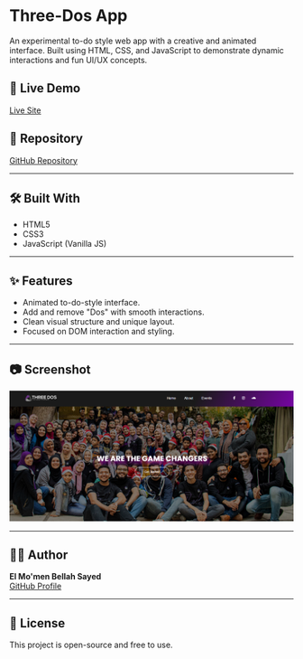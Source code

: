 # Three-Dos App

An experimental to-do style web app with a creative and animated interface. Built using HTML, CSS, and JavaScript to demonstrate dynamic interactions and fun UI/UX concepts.

## 🔗 Live Demo
[Live Site](https://momen-sayed0.github.io/Three-Dos/)

## 📂 Repository
[GitHub Repository](https://github.com/momen-sayed0/Three-Dos)

---

## 🛠️ Built With

- HTML5
- CSS3
- JavaScript (Vanilla JS)

---

## ✨ Features

- Animated to-do-style interface.
- Add and remove "Dos" with smooth interactions.
- Clean visual structure and unique layout.
- Focused on DOM interaction and styling.

---

## 📷 Screenshot

![Three-Dos App Screenshot](./screenshot.png)

---

## 🧑‍💻 Author

**El Mo'men Bellah Sayed**  
[GitHub Profile](https://github.com/momen-sayed0)

---

## 📌 License

This project is open-source and free to use.
